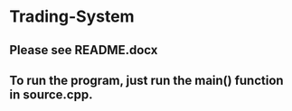 # Trading-System
## Please see README.docx
## To run the program, just run the main() function in source.cpp.
